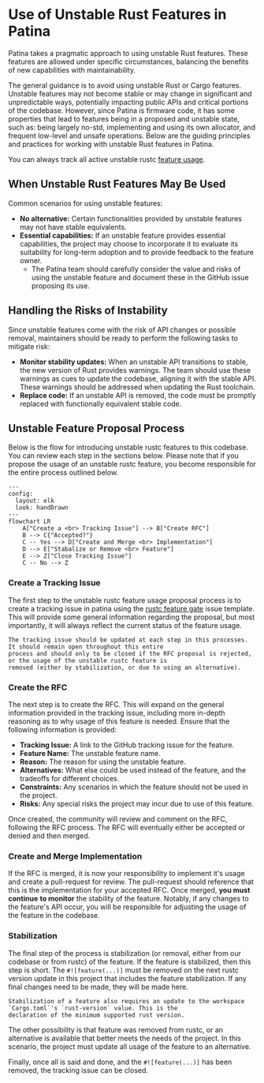 # Use of Unstable Rust Features in Patina

Patina takes a pragmatic approach to using unstable Rust features. These features are allowed under specific
circumstances, balancing the benefits of new capabilities with maintainability.

The general guidance is to avoid using unstable Rust or Cargo features. Unstable features may not become stable or
may change in significant and unpredictable ways, potentially impacting public APIs and critical portions of the
codebase. However, since Patina is firmware code, it has some properties that lead to features being in a proposed
and unstable state, such as: being largely no-std, implementing and using its own allocator, and frequent low-level
and unsafe operations. Below are the guiding principles and practices for working with unstable Rust features in
Patina.

You can always track all active unstable rustc [feature usage](https://github.com/OpenDevicePartnership/patina/issues?q=is%3Aissue%20state%3Aopen%20label%3Astate%3Arustc-feature-gate).

## When Unstable Rust Features May Be Used

Common scenarios for using unstable features:

- **No alternative:** Certain functionalities provided by unstable features may not have stable equivalents.
- **Essential capabilities:** If an unstable feature provides essential capabilities, the project may choose to
  incorporate it to evaluate its suitability for long-term adoption and to provide feedback to the feature owner.
  - The Patina team should carefully consider the value and risks of using the unstable feature and document these
    in the GitHub issue proposing its use.

## Handling the Risks of Instability

Since unstable features come with the risk of API changes or possible removal, maintainers should be ready to
perform the following tasks to mitigate risk:

- **Monitor stability updates:** When an unstable API transitions to stable, the new version of Rust provides
  warnings. The team should use these warnings as cues to update the codebase, aligning it with the stable API.
  These warnings should be addressed when updating the Rust toolchain.
- **Replace code:** If an unstable API is removed, the code must be promptly replaced with functionally equivalent
  stable code.

## Unstable Feature Proposal Process

Below is the flow for introducing unstable rustc features to this codebase. You can review each step in the sections
below. Please note that if you propose the usage of an unstable rustc feature, you become responsible for the entire
process outlined below.

```mermaid
---
config:
  layout: elk
  look: handDrawn
---
flowchart LR
    A["Create a <br> Tracking Issue"] --> B["Create RFC"]
    B --> C{"Accepted?"}
    C -- Yes --> D["Create and Merge <br> Implementation"]
    D --> E["Stabalize or Remove <br> Feature"]
    E --> Z["Close Tracking Issue"]
    C -- No --> Z
```

### Create a Tracking Issue

The first step to the unstable rustc feature usage proposal process is to create a tracking issue in patina using the
[rustc feature gate](https://github.com/OpenDevicePartnership/patina/issues/new?template=rustc_feature_gate.yml) issue
template. This will provide some general information regarding the proposal, but most importantly, it will always
reflect the current status of the feature usage.

```admonish important
The tracking issue should be updated at each step in this processes. It should remain open throughout this entire
process and should only to be closed if the RFC proposal is rejected, or the usage of the unstable rustc feature is
removed (either by stabilization, or due to using an alternative).
```

### Create the RFC

The next step is to create the RFC. This will expand on the general information provided in the tracking issue,
including more in-depth reasoning as to why usage of this feature is needed. Ensure that the following information is
provided:

- **Tracking Issue:** A link to the GitHub tracking issue for the feature.
- **Feature Name:** The unstable feature name.
- **Reason:** The reason for using the unstable feature.
- **Alternatives:** What else could be used instead of the feature, and the tradeoffs for different choices.
- **Constraints:** Any scenarios in which the feature should not be used in the project.
- **Risks:** Any special risks the project may incur due to use of this feature.

Once created, the community will review and comment on the RFC, following the RFC process. The RFC will eventually
either be accepted or denied and then merged.

### Create and Merge Implementation

If the RFC is merged, it is now your responsibility to implement it's usage and create a pull-request for review. The
pull-request should reference that this is the implementation for your accepted RFC. Once merged, **you must continue**
**to monitor** the stability of the feature. Notably, if any changes to the feature's API occur, you will be responsible for
adjusting the usage of the feature in the codebase.

### Stabilization

The final step of the process is stabilization (or removal, either from our codebase or from rustc) of the feature. If
the feature is stabilized, then this step is short. The `#![feature(...)]` must be removed on the next rustc version
update in this project that includes the feature stabilization. If any final changes need to be made, they will be made
here. 

```admonish warning
Stabilization of a feature also requires an update to the workspace `Cargo.toml`'s `rust-version` value. This is the
declaration of the minimum supported rust version.
```

The other possibility is that feature was removed from rustc, or an alternative is available that better meets the needs
of the project. In this scenario, the project must update all usage of the feature to an alternative.

Finally, once all is said and done, and the `#![feature(...)]` has been removed, the tracking issue can be closed.
